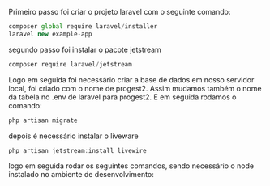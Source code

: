 Primeiro passo foi criar o projeto laravel com o seguinte comando:

```jsx
composer global require laravel/installer
laravel new example-app
```

segundo passo foi instalar o pacote jetstream

```jsx
composer require laravel/jetstream
```

Logo em seguida foi necessário criar a base de dados em nosso servidor local, foi criado com o nome de progest2. Assim mudamos também o nome da tabela no .env de laravel para progest2. E em seguida rodamos o comando:

```jsx
php artisan migrate
```

depois é necessário instalar o liveware

```jsx
php artisan jetstream:install livewire
```

logo em seguida rodar os seguintes comandos, sendo necessário o node instalado no ambiente de desenvolvimento:

